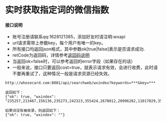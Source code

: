 # 实时获取指定词的微信指数

#### 接口说明
* 账号注册请联系qq:1628121385，添加好友时请注明:wxapi
* url请求需带上参数key，每个用户有唯一的key。
* 所有接口均返回json格式，其中参数ok[true|false]表示是否请求成功.
* retCode为返回码，详情参考[返回码说明](https://iwoods.coding.net/p/wxapi-doc/d/wxapi-doc/git/blob/master/retcode.md)
* 当返回ok=false时，可以参考返回的error字段（如果存在的话）
* 一般来说，接口只要返回cost=true，就表示请求有效，会进行收费，此时请不要再重试了，这种情况一般是请求资源已经失效。

```
http://whosecard.com:8081/api/searchweb/wxindex?keywords=***&key=***

返回如下：
{"ok": true, "wxindex": "235257,213467,156136,235273,242323,355424,2678012,20996282,11017029,3518917,1452438,1065853,1005233,678322,425707,343804,319414,299827,454663,328546,298486,389013,255278,230143,335813,284752,256133,270351,351212,261183,235295,255621,266582,339104,431251,350948,334124,253426,250285,237186,221934,294939,372033,297759,154226,140146,322048,397801,277401,371525,258329,213120,179442,280798,179935,329823,319100,234020,264111,157314,215201,216325,195989,191243,151781,116883,128853,167745,196701,256824,259874,250033,157681,172684,171926,207510,826689,1225202,630658,360728,238644,312188,241082,274410,209262,299290,192238,156198,195464,-1"}

如果词没有被收录，则返回如下：
{"ok": true, "wxindex": ""}
```
